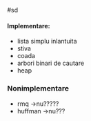 #sd
#### Implementare:
- lista simplu inlantuita
- stiva
- coada 
- arbori binari de cautare
- heap

### Nonimplementare
- rmq ->nu?????
- huffman ->nu???

